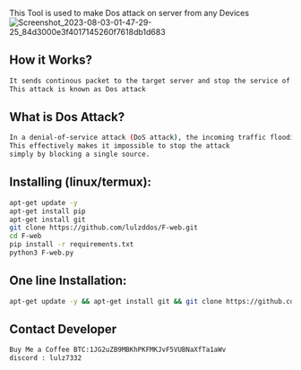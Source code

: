 This Tool is used to make Dos attack on server from any Devices
![Screenshot_2023-08-03-01-47-29-25_84d3000e3f4017145260f7618db1d683](https://github.com/lulzddos/F-web/assets/141240416/d7c1e8fd-7672-4497-a226-c1c5540ddeb5)

## How it Works?
```sh
It sends continous packet to the target server and stop the service of server
This attack is known as Dos attack
```
## What is Dos Attack?
```sh
In a denial-of-service attack (DoS attack), the incoming traffic flooding the victim originates from Attacker.
This effectively makes it impossible to stop the attack
simply by blocking a single source.
```
## Installing (linux/termux):
```sh
apt-get update -y
apt-get install pip
apt-get install git
git clone https://github.com/lulzddos/F-web.git
cd F-web
pip install -r requirements.txt
python3 F-web.py
```
## One line Installation:
```sh
apt-get update -y && apt-get install git && git clone https://github.com/lulzddos/F-web.git && cd F-web && python3 F-web.py
```
## Contact Developer
```sh
Buy Me a Coffee BTC:1JG2uZB9MBKhPKFMKJvF5VUBNaXfTa1aWv
discord : lulz7332
```

